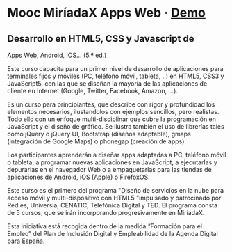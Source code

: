 # Mooc MiríadaX Apps Web · [Demo](http://bcasal.github.io/MOOC-Web-Apps-MiriadaX/)

## Desarrollo en HTML5, CSS y Javascript de
Apps Web, Android, IOS... (5.ª ed.)

Este curso capacita para un primer nivel de desarrollo de
aplicaciones para terminales fijos y móviles
(PC, teléfono móvil, tableta, ..) en HTML5, CSS3 y JavaScript5,
con las que se diseñan la mayoría de las aplicaciones de cliente
en Internet (Google, Twitter, Facebook, Amazon, …).

Es un curso para principiantes, que describe con rigor y profundidad
los elementos necesarios, ilustandolos con ejemplos sencillos,
pero realistas. Todo ello con un enfoque multi-disciplinar que cubre
la programación en JavaScript y el diseño de gráfico.
Se ilustra también el uso de librerías tales como jQuery o jQuery UI,
Bootstrap (diseños adaptable), gmaps (integración de Google Maps)
o phonegap (creación de apps).

Los participantes aprenderán a diseñar apps adaptadas a PC,
teléfono móvil o tableta, a programar nuevas aplicaciones en
JavaScript, a ejecutarlas y depurarlas en el navegador Web o a
empaquetarlas para las tiendas de aplicaciones de Android,
iOS (Apple) o FirefoxOS.

Este curso es el primero del programa
"Diseño de servicios en la nube para acceso móvil
y multi-dispositivo con HTML5 "impulsado y patrocinado por Red.es,
Universia, CENATIC, Telefónica Digital y TED.
El programa consta de 5 cursos, que se irán incorporando
progresivamente en MiríadaX.

Esta iniciativa está recogida dentro de la medida
“Formación para el Empleo” del Plan de Inclusión Digital
y Empleabilidad de la Agenda Digital para España.
